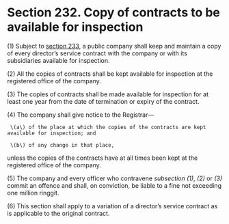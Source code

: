 # Section 232. Copy of contracts to be available for inspection

\(1\) Subject to [section 233](section-233.-right-of-member-to-inspect-and-request-copy.md), a public company shall keep and maintain a copy of every director’s service contract with the company or with its subsidiaries available for inspection.

\(2\) All the copies of contracts shall be kept available for inspection at the registered office of the company.

\(3\) The copies of contracts shall be made available for inspection for at least one year from the date of termination or expiry of the contract.

\(4\) The company shall give notice to the Registrar—

     \(a\) of the place at which the copies of the contracts are kept available for inspection; and

     \(b\) of any change in that place,

unless the copies of the contracts have at all times been kept at the registered office of the company.

\(5\) The company and every officer who contravene _subsection \(1\)_, _\(2\)_ or _\(3\)_ commit an offence and shall, on conviction, be liable to a fine not exceeding one million ringgit.

\(6\) This section shall apply to a variation of a director’s service contract as is applicable to the original contract.


